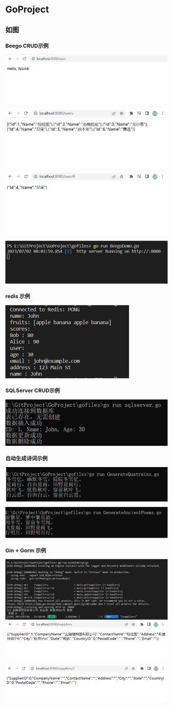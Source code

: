 # GoProject

## 如图

### Beego CRUD示例
![image](https://raw.githubusercontent.com/WuLex/UsefulPicture/main/goimgs/Beego%20(1).png)

![image](https://raw.githubusercontent.com/WuLex/UsefulPicture/main/goimgs/Beego%20(2).png)

![image](https://raw.githubusercontent.com/WuLex/UsefulPicture/main/goimgs/Beego%20(3).png)

![image](https://raw.githubusercontent.com/WuLex/UsefulPicture/main/goimgs/beego.png)

### redis 示例

![image](https://raw.githubusercontent.com/WuLex/UsefulPicture/main/goimgs/redis_go.png)

### SQLServer CRUD示例

![image](https://raw.githubusercontent.com/WuLex/UsefulPicture/main/goimgs/result1.png)


### 自动生成诗词示例

![image](https://raw.githubusercontent.com/WuLex/UsefulPicture/main/goimgs/result2.png)

![image](https://raw.githubusercontent.com/WuLex/UsefulPicture/main/goimgs/result3.png)

### Gin + Gorm  示例
![image](https://raw.githubusercontent.com/WuLex/UsefulPicture/main/goimgs/Gingormcrud.png)
![image](https://raw.githubusercontent.com/WuLex/UsefulPicture/main/goimgs/Gingormcrudweb%20(1).png)


![image](https://raw.githubusercontent.com/WuLex/UsefulPicture/main/goimgs/Gingormcrudweb%20(2).png)
